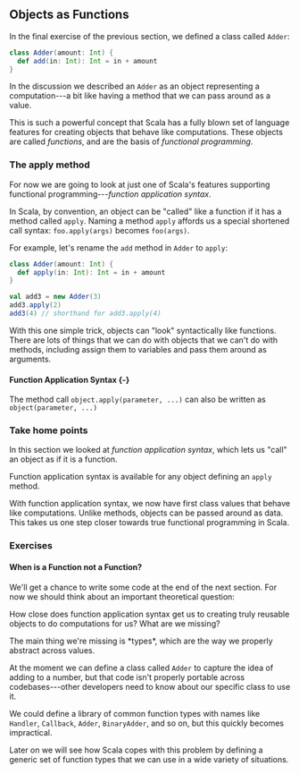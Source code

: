 ## Objects as Functions

In the final exercise of the previous section, we defined a class called `Adder`:

```scala mdoc:silent
class Adder(amount: Int) {
  def add(in: Int): Int = in + amount
}
```

In the discussion we described an `Adder` as an object representing a computation---a bit like having a method that we can pass around as a value.

This is such a powerful concept that Scala has a fully blown set of language features for creating objects that behave like computations. These objects are called _functions_, and are the basis of _functional programming_.

### The apply method

For now we are going to look at just one of Scala's features supporting functional programming---_function application syntax_.

In Scala, by convention, an object can be "called" like a function if it has a method called `apply`. Naming a method `apply` affords us a special shortened call syntax: `foo.apply(args)` becomes `foo(args)`.

For example, let's rename the `add` method in `Adder` to `apply`:

```scala mdoc:silent
class Adder(amount: Int) {
  def apply(in: Int): Int = in + amount
}
```

```scala mdoc
val add3 = new Adder(3)
add3.apply(2)
add3(4) // shorthand for add3.apply(4)
```

With this one simple trick, objects can "look" syntactically like functions. There are lots of things that we can do with objects that we can't do with methods, including assign them to variables and pass them around as arguments.

<div class="callout callout-info">

#### Function Application Syntax {-}

The method call `object.apply(parameter, ...)` can also be written as `object(parameter, ...)`

</div>

### Take home points

In this section we looked at _function application syntax_, which lets us "call" an object as if it is a function.

Function application syntax is available for any object defining an `apply` method.

With function application syntax, we now have first class values that behave like computations. Unlike methods, objects can be passed around as data. This takes us one step closer towards true functional programming in Scala.

### Exercises

#### When is a Function not a Function?

We'll get a chance to write some code at the end of the next section. For now we should think about an important theoretical question:

How close does function application syntax get us to creating truly reusable objects to do computations for us? What are we missing?

<div class="solution">
The main thing we're missing is *types*, which are the way we properly abstract across values.

At the moment we can define a class called `Adder` to capture the idea of adding to a number, but that code isn't properly portable across codebases---other developers need to know about our specific class to use it.

We could define a library of common function types with names like `Handler`, `Callback`, `Adder`, `BinaryAdder`, and so on, but this quickly becomes impractical.

Later on we will see how Scala copes with this problem by defining a generic set of function types that we can use in a wide variety of situations.

</div>
